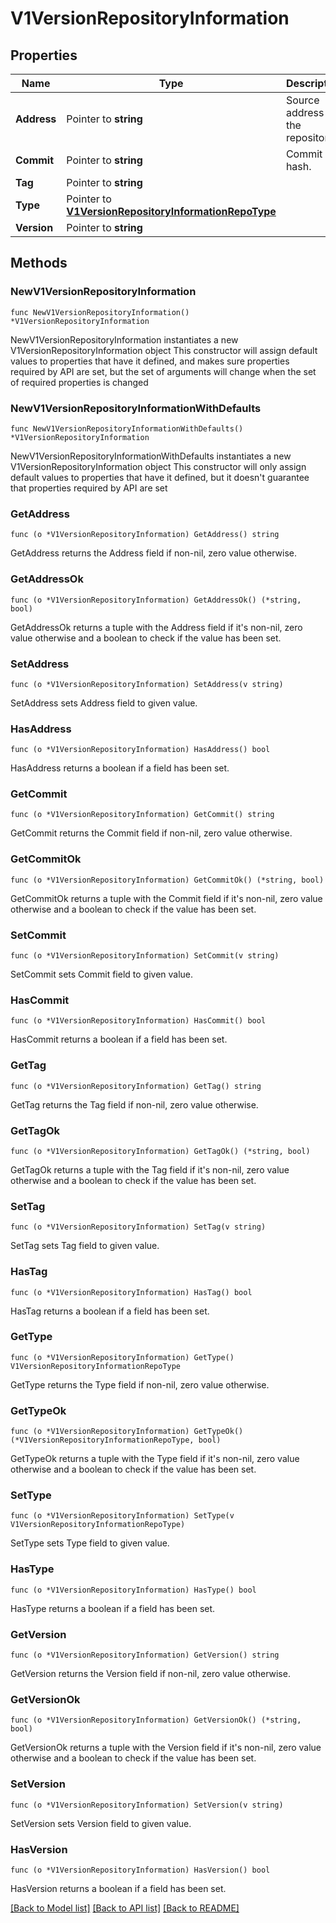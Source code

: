 # V1VersionRepositoryInformation

## Properties

Name | Type | Description | Notes
------------ | ------------- | ------------- | -------------
**Address** | Pointer to **string** | Source address of the repository. | [optional] 
**Commit** | Pointer to **string** | Commit hash. | [optional] 
**Tag** | Pointer to **string** |  | [optional] 
**Type** | Pointer to [**V1VersionRepositoryInformationRepoType**](V1VersionRepositoryInformationRepoType.md) |  | [optional] [default to V1VERSIONREPOSITORYINFORMATIONREPOTYPE_UNSPECIFIED]
**Version** | Pointer to **string** |  | [optional] 

## Methods

### NewV1VersionRepositoryInformation

`func NewV1VersionRepositoryInformation() *V1VersionRepositoryInformation`

NewV1VersionRepositoryInformation instantiates a new V1VersionRepositoryInformation object
This constructor will assign default values to properties that have it defined,
and makes sure properties required by API are set, but the set of arguments
will change when the set of required properties is changed

### NewV1VersionRepositoryInformationWithDefaults

`func NewV1VersionRepositoryInformationWithDefaults() *V1VersionRepositoryInformation`

NewV1VersionRepositoryInformationWithDefaults instantiates a new V1VersionRepositoryInformation object
This constructor will only assign default values to properties that have it defined,
but it doesn't guarantee that properties required by API are set

### GetAddress

`func (o *V1VersionRepositoryInformation) GetAddress() string`

GetAddress returns the Address field if non-nil, zero value otherwise.

### GetAddressOk

`func (o *V1VersionRepositoryInformation) GetAddressOk() (*string, bool)`

GetAddressOk returns a tuple with the Address field if it's non-nil, zero value otherwise
and a boolean to check if the value has been set.

### SetAddress

`func (o *V1VersionRepositoryInformation) SetAddress(v string)`

SetAddress sets Address field to given value.

### HasAddress

`func (o *V1VersionRepositoryInformation) HasAddress() bool`

HasAddress returns a boolean if a field has been set.

### GetCommit

`func (o *V1VersionRepositoryInformation) GetCommit() string`

GetCommit returns the Commit field if non-nil, zero value otherwise.

### GetCommitOk

`func (o *V1VersionRepositoryInformation) GetCommitOk() (*string, bool)`

GetCommitOk returns a tuple with the Commit field if it's non-nil, zero value otherwise
and a boolean to check if the value has been set.

### SetCommit

`func (o *V1VersionRepositoryInformation) SetCommit(v string)`

SetCommit sets Commit field to given value.

### HasCommit

`func (o *V1VersionRepositoryInformation) HasCommit() bool`

HasCommit returns a boolean if a field has been set.

### GetTag

`func (o *V1VersionRepositoryInformation) GetTag() string`

GetTag returns the Tag field if non-nil, zero value otherwise.

### GetTagOk

`func (o *V1VersionRepositoryInformation) GetTagOk() (*string, bool)`

GetTagOk returns a tuple with the Tag field if it's non-nil, zero value otherwise
and a boolean to check if the value has been set.

### SetTag

`func (o *V1VersionRepositoryInformation) SetTag(v string)`

SetTag sets Tag field to given value.

### HasTag

`func (o *V1VersionRepositoryInformation) HasTag() bool`

HasTag returns a boolean if a field has been set.

### GetType

`func (o *V1VersionRepositoryInformation) GetType() V1VersionRepositoryInformationRepoType`

GetType returns the Type field if non-nil, zero value otherwise.

### GetTypeOk

`func (o *V1VersionRepositoryInformation) GetTypeOk() (*V1VersionRepositoryInformationRepoType, bool)`

GetTypeOk returns a tuple with the Type field if it's non-nil, zero value otherwise
and a boolean to check if the value has been set.

### SetType

`func (o *V1VersionRepositoryInformation) SetType(v V1VersionRepositoryInformationRepoType)`

SetType sets Type field to given value.

### HasType

`func (o *V1VersionRepositoryInformation) HasType() bool`

HasType returns a boolean if a field has been set.

### GetVersion

`func (o *V1VersionRepositoryInformation) GetVersion() string`

GetVersion returns the Version field if non-nil, zero value otherwise.

### GetVersionOk

`func (o *V1VersionRepositoryInformation) GetVersionOk() (*string, bool)`

GetVersionOk returns a tuple with the Version field if it's non-nil, zero value otherwise
and a boolean to check if the value has been set.

### SetVersion

`func (o *V1VersionRepositoryInformation) SetVersion(v string)`

SetVersion sets Version field to given value.

### HasVersion

`func (o *V1VersionRepositoryInformation) HasVersion() bool`

HasVersion returns a boolean if a field has been set.


[[Back to Model list]](../README.md#documentation-for-models) [[Back to API list]](../README.md#documentation-for-api-endpoints) [[Back to README]](../README.md)


